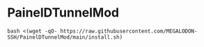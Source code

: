 # PainelDTunnelMod

~~~~
bash <(wget -qO- https://raw.githubusercontent.com/MEGALODON-SSH/PainelDTunnelMod/main/install.sh)
~~~~

